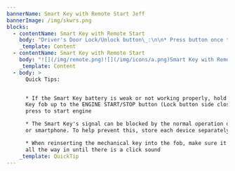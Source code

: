 ```yaml
---
bannerName: Smart Key with Remote Start Jeff
bannerImage: /img/skwrs.png
blocks:
  - contentName: Smart Key with Remote Start
    body: "Driver's Door Lock/Unlock button\_:\n\n* Press button once to unlock\n  Driver's Door\n\n![](/img/handle_1.png)\n\n* Press again within 4 seconds tounlock All Doors\n* Press again to lock All Doors\n\nMechanical Key:\n\n1. Pull out door handle\n2. Remove door handle keyhole cover with Mechanical Key by pressing up into slot as shown\_![](/img/icons/b.png)\n3. Insert Mechanical Key\_![](/img/icons/c.png)\_and turn left to unlock Driver's Door. Turn left twice within 4 seconds to unlock all doors\n   ![](/img/handle_2.png)![](/img/handle_3.png)\n"
    _template: Content
  - contentName: Smart Key with Remote Start
    body: "![](/img/remote.png)![](/img/icons/a.png)Smart Key with Remote StartPress to lock All Doors\n![](/img/icons/b.png)Press to unlock Driver's Door. Press twice in 4 seconds to unlock All Doors and Liftgate\n![](/img/icons/c.png)Power Liftgate\\*:\_Press and hold for Power Liftgate to open automatically. Press again at any time to stop. Press and hold again to automatically close\nManual Liftgate\\*:\_Press and hold to unlock the Liftgate and then manually open\n![](/img/icons/d.png)Press and hold for more than a half-second for Panic Alarm. To turn off Alarm, press any button\n![](/img/icons/e.png)Press to release Mechanical Key\_\n![](/img/icons/g.png)Remote Start\\*:Lock the doors by pressing the door lock button\_\_within 32 feet distance from the vehicle. Within four (4) seconds of pressing the door lock button\_, press and hold the Remote Start button\_\_for more than two (2) seconds to start the vehicle. To stop the Remote Start operation, press the button again.\nIf driver does enter vehicle within ten minutes of starting the vehicle, the engine will automatically turn off\n"
    _template: Content
  - body: >
      Quick Tips:


      * If the Smart Key battery is weak or not working properly, hold the Smart
      Key fob up to the ENGINE START/STOP button (Lock button side closest) and
      press to start engine

      * The Smart Key's signal can be blocked by the normal operation of a cell
      or smartphone. To help prevent this, store each device separately

      * When reinserting the mechanical key into the fob, make sure it is pushed
      all the way in until there is a click sound
    _template: QuickTip
---
```


